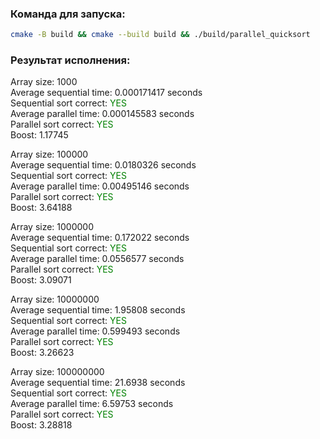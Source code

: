 ### Команда для запуска:

```bash
cmake -B build && cmake --build build && ./build/parallel_quicksort
```

### Результат исполнения: 

Array size: 1000\
Average sequential time: 0.000171417 seconds\
Sequential sort correct: <span style="color:green">YES</span>\
Average parallel time: 0.000145583 seconds\
Parallel sort correct: <span style="color:green">YES</span>\
Boost: 1.17745

Array size: 100000\
Average sequential time: 0.0180326 seconds\
Sequential sort correct: <span style="color:green">YES</span>\
Average parallel time: 0.00495146 seconds\
Parallel sort correct: <span style="color:green">YES</span>\
Boost: 3.64188

Array size: 1000000\
Average sequential time: 0.172022 seconds\
Sequential sort correct: <span style="color:green">YES</span>\
Average parallel time: 0.0556577 seconds\
Parallel sort correct: <span style="color:green">YES</span>\
Boost: 3.09071

Array size: 10000000\
Average sequential time: 1.95808 seconds\
Sequential sort correct: <span style="color:green">YES</span>\
Average parallel time: 0.599493 seconds\
Parallel sort correct: <span style="color:green">YES</span>\
Boost: 3.26623

Array size: 100000000\
Average sequential time: 21.6938 seconds\
Sequential sort correct: <span style="color:green">YES</span>\
Average parallel time: 6.59753 seconds\
Parallel sort correct: <span style="color:green">YES</span>\
Boost: 3.28818
